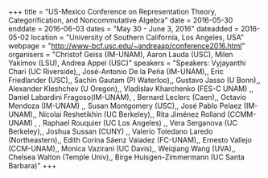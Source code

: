 +++
title = "US-Mexico Conference on Representation Theory, Categorification, and Noncommutative Algebra"
date = 2016-05-30
enddate = 2016-06-03
dates = "May 30 - June 3, 2016"
dateadded = 2016-05-02
location = "University of Southern California, Los Angeles, USA"
webpage = "http://www-bcf.usc.edu/~andreaap/conference2016.html"
organisers = "Christof Geiss (IM-UNAM), Aaron Lauda (USC), Milen Yakimov (LSU), Andrea Appel (USC)"
speakers = "Speakers: Vyjayanthi Chari (UC Riverside),, José-Antonio De la Peña (IM-UNAM),, Eric Friedlander (USC),, Sachin Gautam (PI Waterloo),, Gustavo Jasso (U Bonn),, Alexander Kleshchev (U Oregon),, Vladislav Kharchenko (FES-C UNAM) ,, Daniel Labardini Fragoso(IM-UNAM),       , Bernard Leclerc (Caen),, Octavio Mendoza (IM-UNAM) ,, Susan Montgomery (USC),, José Pablo Pelaez (IM-UNAM),, Nicolai Reshetikhin (UC Berkeley),, Rita Jiménez Rolland (CCMM-UNAM) , , Raphael Rouquier (UC Los Angeles) ,, Vera Serganova (UC Berkeley),, Joshua Sussan (CUNY) ,, Valerio Toledano Laredo (Northeastern),, Edith Corina Sáenz Valadez (FC-UNAM),, Ernesto Vallejo (CCM-UNAM),, Monica Vazirani (UC Davis),, Weiqiang Wang (UVA),, Chelsea Walton (Temple Univ),, Birge Huisgen-Zimmermann (UC Santa Barbara)"
+++

